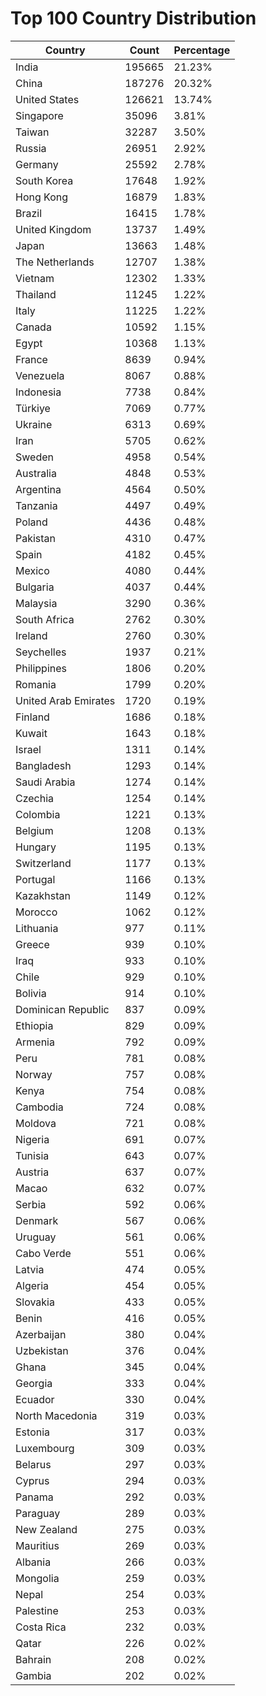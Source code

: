# Top 100 Country Distribution
| Country | Count | Percentage |
|----|----|----|
| India | 195665 | 21.23% |
| China | 187276 | 20.32% |
| United States | 126621 | 13.74% |
| Singapore | 35096 | 3.81% |
| Taiwan | 32287 | 3.50% |
| Russia | 26951 | 2.92% |
| Germany | 25592 | 2.78% |
| South Korea | 17648 | 1.92% |
| Hong Kong | 16879 | 1.83% |
| Brazil | 16415 | 1.78% |
| United Kingdom | 13737 | 1.49% |
| Japan | 13663 | 1.48% |
| The Netherlands | 12707 | 1.38% |
| Vietnam | 12302 | 1.33% |
| Thailand | 11245 | 1.22% |
| Italy | 11225 | 1.22% |
| Canada | 10592 | 1.15% |
| Egypt | 10368 | 1.13% |
| France | 8639 | 0.94% |
| Venezuela | 8067 | 0.88% |
| Indonesia | 7738 | 0.84% |
| Türkiye | 7069 | 0.77% |
| Ukraine | 6313 | 0.69% |
| Iran | 5705 | 0.62% |
| Sweden | 4958 | 0.54% |
| Australia | 4848 | 0.53% |
| Argentina | 4564 | 0.50% |
| Tanzania | 4497 | 0.49% |
| Poland | 4436 | 0.48% |
| Pakistan | 4310 | 0.47% |
| Spain | 4182 | 0.45% |
| Mexico | 4080 | 0.44% |
| Bulgaria | 4037 | 0.44% |
| Malaysia | 3290 | 0.36% |
| South Africa | 2762 | 0.30% |
| Ireland | 2760 | 0.30% |
| Seychelles | 1937 | 0.21% |
| Philippines | 1806 | 0.20% |
| Romania | 1799 | 0.20% |
| United Arab Emirates | 1720 | 0.19% |
| Finland | 1686 | 0.18% |
| Kuwait | 1643 | 0.18% |
| Israel | 1311 | 0.14% |
| Bangladesh | 1293 | 0.14% |
| Saudi Arabia | 1274 | 0.14% |
| Czechia | 1254 | 0.14% |
| Colombia | 1221 | 0.13% |
| Belgium | 1208 | 0.13% |
| Hungary | 1195 | 0.13% |
| Switzerland | 1177 | 0.13% |
| Portugal | 1166 | 0.13% |
| Kazakhstan | 1149 | 0.12% |
| Morocco | 1062 | 0.12% |
| Lithuania | 977 | 0.11% |
| Greece | 939 | 0.10% |
| Iraq | 933 | 0.10% |
| Chile | 929 | 0.10% |
| Bolivia | 914 | 0.10% |
| Dominican Republic | 837 | 0.09% |
| Ethiopia | 829 | 0.09% |
| Armenia | 792 | 0.09% |
| Peru | 781 | 0.08% |
| Norway | 757 | 0.08% |
| Kenya | 754 | 0.08% |
| Cambodia | 724 | 0.08% |
| Moldova | 721 | 0.08% |
| Nigeria | 691 | 0.07% |
| Tunisia | 643 | 0.07% |
| Austria | 637 | 0.07% |
| Macao | 632 | 0.07% |
| Serbia | 592 | 0.06% |
| Denmark | 567 | 0.06% |
| Uruguay | 561 | 0.06% |
| Cabo Verde | 551 | 0.06% |
| Latvia | 474 | 0.05% |
| Algeria | 454 | 0.05% |
| Slovakia | 433 | 0.05% |
| Benin | 416 | 0.05% |
| Azerbaijan | 380 | 0.04% |
| Uzbekistan | 376 | 0.04% |
| Ghana | 345 | 0.04% |
| Georgia | 333 | 0.04% |
| Ecuador | 330 | 0.04% |
| North Macedonia | 319 | 0.03% |
| Estonia | 317 | 0.03% |
| Luxembourg | 309 | 0.03% |
| Belarus | 297 | 0.03% |
| Cyprus | 294 | 0.03% |
| Panama | 292 | 0.03% |
| Paraguay | 289 | 0.03% |
| New Zealand | 275 | 0.03% |
| Mauritius | 269 | 0.03% |
| Albania | 266 | 0.03% |
| Mongolia | 259 | 0.03% |
| Nepal | 254 | 0.03% |
| Palestine | 253 | 0.03% |
| Costa Rica | 232 | 0.03% |
| Qatar | 226 | 0.02% |
| Bahrain | 208 | 0.02% |
| Gambia | 202 | 0.02% |
